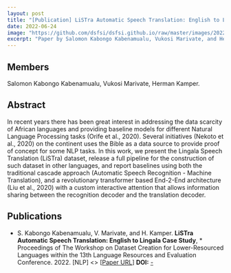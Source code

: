 ```yaml
---
layout: post
title: "[Publication] LiSTra Automatic Speech Translation: English to Lingala Case Study"
date: 2022-06-24
image: "https://github.com/dsfsi/dsfsi.github.io/raw/master/images/2022-06-24-LiSTra-AST.PNG"
excerpt: "Paper by Salomon Kabongo Kabenamualu, Vukosi Marivate, and Herman Kamper, African Masters of Machine Intelligence, University of Pretoria, Stellenbosch University"
---
```

## Members
Salomon Kabongo Kabenamualu, Vukosi Marivate, Herman Kamper.

## Abstract
In recent years there has been great interest in addressing the data scarcity of African languages and providing baseline models for different Natural Language Processing tasks (Orife et al., 2020). Several initiatives (Nekoto et al., 2020) on the continent uses the Bible as a data source to provide proof of concept for some NLP tasks. In this work, we present the Lingala Speech Translation (LiSTra) dataset, release a full pipeline for the construction of such dataset in other languages, and report baselines using both the traditional cascade approach (Automatic Speech Recognition - Machine Translation), and a revolutionary transformer based End-2-End architecture (Liu et al., 2020) with a custom interactive attention that allows information sharing between the recognition decoder and the translation decoder.
## Publications
* S. Kabongo Kabenamualu, V. Marivate, and H. Kamper. **LiSTra Automatic Speech Translation: English to Lingala Case Study**, * Proceedings of The Workshop on Dataset Creation for Lower-Resourced Languages within the 13th Language Resources and Evaluation Conference. 2022. [NLP]   <> [[Paper URL](https://aclanthology.org/2022.dclrl-1.8/)] **DOI:** [-](https://aclanthology.org/2022.dclrl-1.8/) 
